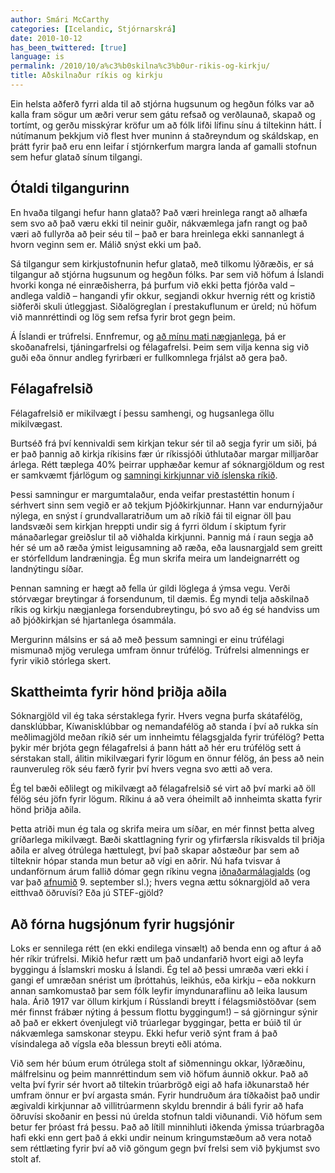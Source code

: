 ```yaml
---
author: Smári McCarthy
categories: [Icelandic, Stjórnarskrá]
date: 2010-10-12
has_been_twittered: [true]
language: is
permalink: /2010/10/a%c3%b0skilna%c3%b0ur-rikis-og-kirkju/
title: Aðskilnaður ríkis og kirkju
---
```

<p class="wp-flattr-button">
  <a class="FlattrButton" style="display:none;" href="http://www.smarimccarthy.is/2010/10/a%c3%b0skilna%c3%b0ur-rikis-og-kirkju/" title="Aðskilnaður ríkis og kirkju" rev="flattr;uid:smarimc;language:en_GB;category:text;button:compact;">Ein helsta aðferð fyrri alda til að stjórna hugsunum og hegðun fólks var að kalla fram sögur um æðri verur sem gátu refsað og verðlaunað, skapað og tortímt, og gerðu misskýrar kröfur um að fólk lifði lífinu sínu á tiltekinn hátt. Í nútímanum þekkjum við flest hver muninn á staðreyndum og skáldskap, en þrátt fyrir það eru enn leifar í stjórnkerfum margra landa af gamalli stofnun sem hefur glatað sínum tilgangi. Ótaldi tilgangurinn En hvaða tilgangi hefur hann glatað? Það væri hreinlega rangt að alhæfa sem svo að það væru ekki til neinir guðir, nákvæmlega jafn rangt og það væri að fullyrða að þeir séu til - það er bara hreinlega ekki sannanlegt á hvorn veginn sem er. Málið snýst ekki um það. Sá tilgangur sem kirkjustofnunin hefur glatað, með tilkomu lýðræðis, er sá tilgangur að stjórna hugsunum og hegðun fólks. Þar sem við höfum á Íslandi hvorki konga né einræðisherra, þá þurfum við ekki þetta fjórða vald - </a>
</p>

Ein helsta aðferð fyrri alda til að stjórna hugsunum og hegðun fólks var að kalla fram sögur um æðri verur sem gátu refsað og verðlaunað, skapað og tortímt, og gerðu misskýrar kröfur um að fólk lifði lífinu sínu á tiltekinn hátt. Í nútímanum þekkjum við flest hver muninn á staðreyndum og skáldskap, en þrátt fyrir það eru enn leifar í stjórnkerfum margra landa af gamalli stofnun sem hefur glatað sínum tilgangi.

## Ótaldi tilgangurinn

En hvaða tilgangi hefur hann glatað? Það væri hreinlega rangt að alhæfa sem svo að það væru ekki til neinir guðir, nákvæmlega jafn rangt og það væri að fullyrða að þeir séu til &#8211; það er bara hreinlega ekki sannanlegt á hvorn veginn sem er. Málið snýst ekki um það.

Sá tilgangur sem kirkjustofnunin hefur glatað, með tilkomu lýðræðis, er sá tilgangur að stjórna hugsunum og hegðun fólks. Þar sem við höfum á Íslandi hvorki konga né einræðisherra, þá þurfum við ekki þetta fjórða vald &#8211; andlega valdið &#8211; hangandi yfir okkur, segjandi okkur hvernig rétt og kristið siðferði skuli útleggjast. Siðalögreglan í prestakuflunum er úreld; nú höfum við mannréttindi og lög sem refsa fyrir brot gegn þeim.

Á Íslandi er trúfrelsi. Ennfremur, og [að mínu mati nægjanlega][1], þá er skoðanafrelsi, tjáningarfrelsi og félagafrelsi. Þeim sem vilja kenna sig við guði eða önnur andleg fyrirbæri er fullkomnlega frjálst að gera það.

## Félagafrelsið

Félagafrelsið er mikilvægt í þessu samhengi, og hugsanlega öllu mikilvægast.

Burtséð frá því kennivaldi sem kirkjan tekur sér til að segja fyrir um siði, þá er það þannig að kirkja ríkisins fær úr ríkissjóði úthlutaðar margar milljarðar árlega. Rétt tæplega 40% þeirrar upphæðar kemur af sóknargjöldum og rest er samkvæmt fjárlögum og [samningi kirkjunnar við íslenska ríkið][2].

Þessi samningur er margumtalaður, enda veifar prestastéttin honum í sérhvert sinn sem vegið er að tekjum Þjóðkirkjunnar. Hann var endurnýjaður nýlega, en snýst í grundvallaratriðum um að ríkið fái til eignar öll þau landsvæði sem kirkjan hreppti undir sig á fyrri öldum í skiptum fyrir mánaðarlegar greiðslur til að viðhalda kirkjunni. Þannig má í raun segja að hér sé um að ræða ýmist leigusamning að ræða, eða lausnargjald sem greitt er stórfelldum landræningja. Ég mun skrifa meira um landeignarrétt og landnýtingu síðar.

Þennan samning er hægt að fella úr gildi löglega á ýmsa vegu. Verði stórvægar breytingar á forsendunum, til dæmis. Ég myndi telja aðskilnað ríkis og kirkju nægjanlega forsendubreytingu, þó svo að ég sé handviss um að þjóðkirkjan sé hjartanlega ósammála.

Mergurinn málsins er sá að með þessum samningi er einu trúfélagi mismunað mjög verulega umfram önnur trúfélög. Trúfrelsi almennings er fyrir vikið stórlega skert.

## Skattheimta fyrir hönd þriðja aðila

Sóknargjöld vil ég taka sérstaklega fyrir. Hvers vegna þurfa skátafélög, dansklúbbar, Kíwanisklúbbar og nemandafélög að standa í því að rukka sín meðlimagjöld meðan ríkið sér um innheimtu félagsgjalda fyrir trúfélög? Þetta þykir mér brjóta gegn félagafrelsi á þann hátt að hér eru trúfélög sett á sérstakan stall, álitin mikilvægari fyrir lögum en önnur félög, án þess að nein raunveruleg rök séu færð fyrir því hvers vegna svo ætti að vera.

Ég tel bæði eðlilegt og mikilvægt að félagafrelsið sé virt að því marki að öll félög séu jöfn fyrir lögum. Ríkinu á að vera óheimilt að innheimta skatta fyrir hönd þriðja aðila.

Þetta atriði mun ég tala og skrifa meira um síðar, en mér finnst þetta alveg gríðarlega mikilvægt. Bæði skattlagning fyrir og yfirfærsla ríkisvalds til þriðja aðila er alveg ótrúlega hættulegt, því það skapar aðstæður þar sem að tilteknir hópar standa mun betur að vígi en aðrir. Nú hafa tvisvar á undanförnum árum fallið dómar gegn ríkinu vegna [iðnaðarmálagjalds][3] (og var það [afnumið][4] 9. september sl.); hvers vegna ættu sóknargjöld að vera eitthvað öðruvísi? Eða jú STEF-gjöld?

## Að fórna hugsjónum fyrir hugsjónir

Loks er sennilega rétt (en ekki endilega vinsælt) að benda enn og aftur á að hér ríkir trúfrelsi. Mikið hefur rætt um það undanfarið hvort eigi að leyfa byggingu á Íslamskri mosku á Íslandi. Ég tel að þessi umræða væri ekki í gangi ef umræðan snérist um íþróttahús, leikhús, eða kirkju &#8211; eða nokkurn annan samkomustað þar sem fólk leyfir ímyndunaraflinu að leika lausum hala. Árið 1917 var öllum kirkjum í Rússlandi breytt í félagsmiðstöðvar (sem mér finnst frábær nýting á þessum flottu byggingum!) &#8211; sá gjörningur sýnir að það er ekkert óvenjulegt við trúarlegar byggingar, þetta er búið til úr nákvæmlega samskonar steypu. Ekki hefur verið sýnt fram á það vísindalega að vígsla eða blessun breyti eðli atóma.

Við sem hér búum erum ótrúlega stolt af siðmenningu okkar, lýðræðinu, málfrelsinu og þeim mannréttindum sem við höfum áunnið okkur. Það að velta því fyrir sér hvort að tiltekin trúarbrögð eigi að hafa iðkunarstað hér umfram önnur er því argasta smán. Fyrir hundruðum ára tíðkaðist það undir ægivaldi kirkjunnar að villitrúarmenn skyldu brenndir á báli fyrir að hafa öðruvísi skoðanir en þessi nú úrelda stofnun taldi viðunandi. Við höfum sem betur fer þróast frá þessu. Það að lítill minnihluti iðkenda ýmissa trúarbragða hafi ekki enn gert það á ekki undir neinum kringumstæðum að vera notað sem réttlæting fyrir því að við göngum gegn því frelsi sem við þykjumst svo stolt af.

 [1]: http://www.smarimccarthy.com/2010/10/trufrelsi-er-o%c3%bearfi/
 [2]: http://www.domsmalaraduneyti.is/raduneyti/starfssvid/kirkjumal/upplysingar//nr/674
 [3]: http://www.althingi.is/lagas/135a/1993134.html
 [4]: http://www.althingi.is/altext/138/s/1281.html
